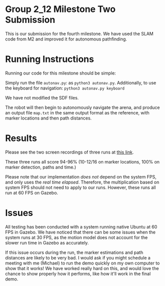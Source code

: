 # Group 2_12 Milestone Two Submission

This is our submission for the fourth milestone. We have used the SLAM code from M2 and improved it for autonomous pathfinding.

# Running Instructions

Running our code for this milestone should be simple:

Simply run the file `autonav.py`: as `python3 autonav.py`.
Additionally, to use the keyboard for navigation: `python3 autonav.py keyboard`

We have not modified the SDF files.

The robot will then begin to autonomously navigate the arena, and produce an output file `map.txt` in the same output format as the reference, with marker locations and then path distances.

# Results

Please see the two screen recordings of three runs at [this link](https://drive.google.com/drive/folders/1kcwVvzPDUJOjCZqao_3vvjZdrhVOiIoy?usp=sharing).

These three runs all score 94-96% (10-12/16 on marker locations, 100% on marker detection, paths and time.)

Please note that our implementation *does not* depend on the system FPS, and only uses the *real time elapsed*. Therefore, the multiplication based on system FPS should not need to apply to our runs. However, these runs all run at 60 FPS on Gazebo.

# Issues

All testing has been conducted with a system running native Ubuntu at 60 FPS in Gazebo. We have noticed that there can be some issues when the system runs at 30 FPS, as the motion model does not account for the slower run time in Gazebo as accurately. 

If this issue occurs during the run, the marker estimations and path distances are likely to be very bad. I would ask if you might schedule a meeting with me (Michael) to run the demo quickly on my own computer to show that it works! We have worked really hard on this, and would love the chance to show properly how it performs, like how it'll work in the final demo.